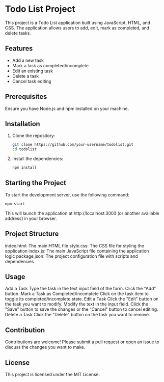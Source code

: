 # Todo List Project

This project is a Todo List application built using JavaScript, HTML, and CSS. The application allows users to add, edit, mark as completed, and delete tasks.

## Features

- Add a new task
- Mark a task as completed/incomplete
- Edit an existing task
- Delete a task
- Cancel task editing

## Prerequisites

Ensure you have Node.js and npm installed on your machine.

## Installation

1. Clone the repository:
    ```sh
    git clone https://github.com/your-username/todolist.git
    cd todolist
    ```

2. Install the dependencies:
    ```sh
    npm install
    ```

## Starting the Project

To start the development server, use the following command:

```sh
npm start
```

This will launch the application at http://localhost:3000 (or another available address) in your browser.

## Project Structure

index.html: The main HTML file
style.css: The CSS file for styling the application
index.js: The main JavaScript file containing the application logic
package.json: The project configuration file with scripts and dependencies

## Usage

Add a Task
Type the task in the text input field of the form.
Click the "Add" button.
Mark a Task as Completed/Incomplete
Click on the task item to toggle its completed/incomplete state.
Edit a Task
Click the "Edit" button on the task you want to modify.
Modify the text in the input field.
Click the "Save" button to save the changes or the "Cancel" button to cancel editing.
Delete a Task
Click the "Delete" button on the task you want to remove.

## Contribution

Contributions are welcome! Please submit a pull request or open an issue to discuss the changes you want to make.

## License

This project is licensed under the MIT License.
